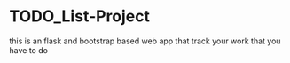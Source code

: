 # TODO_List-Project
this is an flask and bootstrap based web app that track your work that you have to do 
